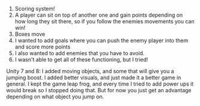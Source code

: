1. Scoring system!
2. A player can sit on top of another one and gain points depending on how long they sit there, so if you follow the enemies movements you can win!
3. Boxes move
4. I wanted to add goals where you can push the enemy player into them and score more points
5. I also wanted to add enemies that you have to avoid.
6. I wasn't able to get all of these functioning, but I tried!

Unity 7 and 8:
I added moving objects, and some that will give you a jumping boost. I added better visuals, and just made it a better game in general.
I kept the game leap frog, and every time I tried to add power ups it would break so I stopped doing that. But for now you just get an advantage depending on what object you jump on.
